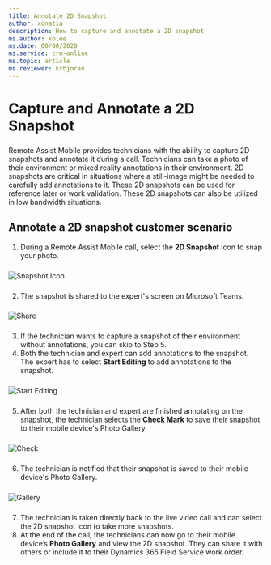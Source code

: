 ```yaml
---
title: Annotate 2D Snapshot
author: xonatia
description: How to capture and annotate a 2D snapshot
ms.author: xolee
ms.date: 00/00/2020
ms.service: crm-online
ms.topic: article
ms.reviewer: krbjoran
---
```

# Capture and Annotate a 2D Snapshot 

###
Remote Assist Mobile provides technicians with the ability to capture 2D snapshots and annotate it during a call. Technicians can take a photo of their environment or mixed reality annotations in their environment. 2D snapshots are critical in situations where a still-image might be needed to carefully add annotations to it. These 2D snapshots can be used for reference later or work validation. These 2D snapshots can also be utilized in low bandwidth situations.

## Annotate a 2D snapshot customer scenario
1.	During a Remote Assist Mobile call, select the **2D Snapshot** icon to snap your photo. 
###
![Snapshot Icon](./media/snapshot_1.png "Snapshot Icon")
###
2. The snapshot is shared to the expert's screen on Microsoft Teams.
###
![Share](./media/snapshot3.png "Share")
###
3. If the technician wants to capture a snapshot of their environment without annotations, you can skip to Step 5.
4. Both the technician and expert can add annotations to the snapshot. The expert has to select **Start Editing** to add annotations to the snapshot. 
###
![Start Editing](./media/snapshot4.png "Start Editing")
###
5.	After both the technician and expert are finished annotating on the snapshot, the technician selects the **Check Mark** to save their snapshot to their mobile device's Photo Gallery.
###
![Check](./media/snapshot_5.png "Check")
###
6.	The technician is notified that their snapshot is saved to their mobile device's Photo Gallery.
###
![Gallery](./media/snapshot_7.png "Gallery")
###
7. The technician is taken directly back to the live video call and can select the 2D snapshot icon to take more snapshots.
10.	At the end of the call, the technicians can now go to their mobile device’s **Photo Gallery** and view the 2D snapshot. They can share it with others or include it to their Dynamics 365 Field Service work order. 
